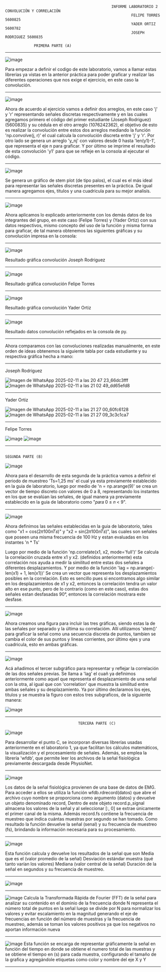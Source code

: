                                                     INFORME LABORATORIO 2 CONVOLUCIÓN Y CORRELACIÓN 
                                                             FELIPE TORRES 5600825
                                                             YADER ORTIZ   5600782
                                                             JOSEPH RODRIGUEZ 5600835

                 PRIMERA PARTE (A)
___________________________________________________________________________________________________________________________

![image](https://github.com/user-attachments/assets/f3c8b298-402a-4acb-800c-add117427036)

Para empezar a definir el codigo de este laboratorio, vamos a llamar estas librerias ya vistas en la anterior práctica para poder graficar y realizar las diferentes operaciones que nos exige el ejercicio, en este caso la convolución.
___________________________________________________________________________________________________________________________

![image](https://github.com/user-attachments/assets/5695277b-239f-4baa-9879-96ae51555c8c)

Ahora de acuerdo al ejercicio vamos a definir dos arreglos, en este caso 'j' y 'r' representando señales discretas respectivamente y en las cuales agregamos primero el código del primer estudiante (Joseph Rodriguez) (5600835) y su cédula en el otro arreglo (1076242362), el objetivo de esto es realizar la convolución entre estos dos arreglos mediando la función 'np.convolve(j, r)' el cual calcula la convolución discreta entre 'j' y 'r'.
Por otro lado se genera un arreglo 'y_nj' con valores desde 0 hasta 'len(y1)-1', que representa el eje n para graficar. Y por último se imprime el resultado de esta convolución 'y1' para que se refleje en la consola al ejecutar el código.
___________________________________________________________________________________________________________________________

![image](https://github.com/user-attachments/assets/e16c8f89-7a2a-40b5-982a-8c7599fd0132)

Se genera un gráfico de stem plot (de tipo palos), el cual es el más ideal para representar las señales discretas presentes en la práctica. De igual manera agregamos ejes, titulos y una cuadricula para su mejor analisís.
___________________________________________________________________________________________________________________________

![image](https://github.com/user-attachments/assets/fe7c727b-4e84-4da9-afcd-f61013be1ee9)

Ahora aplicamos lo explicado anteriormente con los demás datos de los integrantes del grupo, en este caso (Felipe Torres) y (Yader Ortiz) con sus datos respectivos, mismo concepto del uso de la función y misma forma para graficar, de tal manera obtenemos las siguientes gráficas y su convolución impresa en la consola:
___________________________________________________________________________________________________________________________

![image](https://github.com/user-attachments/assets/af537f3a-0bca-4d95-98ff-e73d377c7060)

Resultado gráfica convolución Joseph Rodriguez 
___________________________________________________________________________________________________________________________

![image](https://github.com/user-attachments/assets/a523b097-cc1a-43f9-872d-ac0a7393f496)

Resultado gráfica convolución Felipe Torres 
___________________________________________________________________________________________________________________________

![image](https://github.com/user-attachments/assets/db8f4cd3-ea31-4a1e-a3d5-a5354bf7d15d)

Resultado gráfica convolución Yader Ortiz
___________________________________________________________________________________________________________________________

![image](https://github.com/user-attachments/assets/9533c770-1cff-4833-b514-3244af135ac2)

Resultado datos convolución reflejados en la consola de py.

___________________________________________________________________________________________________________________________

Ahora comparamos con las convoluciones realizadas manualmente, en este orden de ideas obtenemos la siguiente tabla por cada estudiante y su respectiva gráfica hecha a mano:
___________________________________________________________________________________________________________________________

Joseph Rodriguez 

![Imagen de WhatsApp 2025-02-11 a las 20 47 23_66dc3fff](https://github.com/user-attachments/assets/51b9521e-2943-4889-a0a0-47826662b21b)
![Imagen de WhatsApp 2025-02-11 a las 21 02 49_dd65efd8](https://github.com/user-attachments/assets/8bf23f20-e8e8-473d-a794-0744e6f35d6a)
___________________________________________________________________________________________________________________________

Yader Ortiz 

![Imagen de WhatsApp 2025-02-11 a las 21 27 00_60fc6128](https://github.com/user-attachments/assets/33098a0a-db66-4da6-a60e-2a2cc8f86be2)
![Imagen de WhatsApp 2025-02-11 a las 21 27 09_3c3c1ca7](https://github.com/user-attachments/assets/3d4ee2a7-5fb6-48e0-a84b-b119e329405f)
___________________________________________________________________________________________________________________________
Felipe Torres 

![image](https://github.com/user-attachments/assets/d870b71e-2c4c-44ea-8624-2bbea483c921)
![image](https://github.com/user-attachments/assets/12b210db-683f-4e3e-a36b-6aeadb66eff0)

___________________________________________________________________________________________________________________________


                                                                           SEGUNDA PARTE (B) 
                                                                           
![image](https://github.com/user-attachments/assets/8e3f2a6b-0170-41cc-a86b-4dd8ccef8073)

Ahora para el desarrollo de esta segunda de la práctica vamos a definir el periodo de muestreo 'Ts=1,25 ms' el cual ya esta previamente establecido en la guia de laboratorio, luego por medio de 'n = np.arange(9)' se crea un vector de tiempo discreto con valores de 0 a 8, representando los instantes en los que se evalúan las señales, de igual manera ya previamente establecido en la guia de laboratorio como "𝑝𝑎𝑟𝑎 0 ≤ 𝑛 < 9".

___________________________________________________________________________________________________________________________

![image](https://github.com/user-attachments/assets/10110a3a-e8ff-4f2e-b633-f2718cb201da)

Ahora definimos las señales establecidas en la guia de laboratorio, tales como "x1 = cos(2𝜋100𝑛𝑇𝑠)" y "x2 = sin(2𝜋100𝑛𝑇𝑠)", las cuales son señales que poseen una misma frecuencia de 100 Hz y estan evaluadas en los instantes 'n * Ts'

Luego por medio de la función 'np.correlate(x1, x2, mode='full')' Se calcula la correlación cruzada entre x1 y x2. (definidos anteriormente) esta correlación nos ayuda a medir la similitud entre estas dos señales a diferentes desplazamientos. Y por medio de la función 'lag = np.arange(-len(x1) + 1, len(x1))' Se crea un vector que representa los desplazamientos posibles en la correlación. Esto es sencillo pues si encontramos algo similar en los desplazamientos de x1 y x2, entonces la correlación tendra un valor alto en ese punto, pero de lo contrario (como en este caso), estas dos señales estan desfasadas 90°, entonces la correlación mostrara este desfase.
___________________________________________________________________________________________________________________________

![image](https://github.com/user-attachments/assets/3209bd9b-e7a6-48e0-b021-27a4ff0c7b7d)

Ahora creamos una figura para incluir las tres gráficas, siendo estas la de las señales por separado y la última su correlacióm. 
Allí utilizamos 'stem()' para graficar la señal como una secuencia discreta de puntos, tambien se cambia el color de sus puntos y lineas corrientes, por último ejes y una cuadricula, esto en ambas gráficas.

___________________________________________________________________________________________________________________________

![image](https://github.com/user-attachments/assets/2fda55b1-ba33-40f0-a523-bbebcc4cfa36)

Acá añadimos el tercer subgráfico para representar y reflejar la correlación de las dos señales previas. Se llama a 'lag' el cuañ ya definimos anteriormente como aquel que representa el desplazamiento de una señal con la otra, al igual que con 'correlation' que muestra la similitud entre ambas señales y su desplazamiento. Ya por último declaramos los ejes, titulos y se muestra la figuro con estos tres subgraficos, de la siguiente manera:

![image](https://github.com/user-attachments/assets/3c3db6b0-73bd-43fe-a290-1a1eb4e97829)

___________________________________________________________________________________________________________________________

                                     TERCERA PARTE (C)
                                     
![image](https://github.com/user-attachments/assets/836aa702-8cc1-45e4-a647-10bbe5f00892)

Para desarrollar el punto C, se incorporan diversas librerías usadas anteriormente en el laboratorio 1, ya que facilitan los cálculos matemáticos, la visualización y el procesamiento de señales. Además, se emplea la librería 'wfdb', que permite leer los archivos de la señal fisiológica previamente descargada desde PhysioNet.

___________________________________________________________________________________________________________________________

![image](https://github.com/user-attachments/assets/ce75fe83-2a0b-4707-99f2-491367ef0149)

Los datos de la señal fisiológica provienen de una base de datos de EMG. Para acceder a ellos se utiliza la función wfdb.rdrecord(datos) que abre el archivo cuyo nombre se proporciona como argumento (datos) y devuelve un objeto denominado record, Dentro de este objeto record.p_signal almacena los valores de la señal y al seleccionar [:, 0] se extrae únicamente el primer canal de la misma. Además record.fs contiene la frecuencia de muestreo que indica cuántas muestras por segundo se han tomado. Como resultado la función devuelve la señal (senal) y su frecuencia de muestreo (fs), brindando la información necesaria para su procesamiento.
___________________________________________________________________________________________________________________________

![image](https://github.com/user-attachments/assets/b8b69978-70ba-4e6c-af25-7ee37d919825)

Esta función calcula y devuelve los resultados de la señal que son 
Media que es el (valor promedio de la señal)
Desviación estándar muestra (qué tanto varían los valores)
Mediana (valor central de la señal)
Duración de la señal en segundos y su frecuencia de muestreo.

___________________________________________________________________________________________________________________________

![image](https://github.com/user-attachments/assets/b4df0bbb-2ccb-4c43-a489-2cb515eadd48)

___________________________________________________________________________________________________________________________
![image](https://github.com/user-attachments/assets/65f48595-441e-4e57-9e9d-b0629bb9105b)
Calcula la Transformada Rápida de Fourier (FFT) de la señal para analizar su contenido en el dominio de la frecuencia donde N representa el número total de puntos en la señal luego se divide por N para normalizar los valores y evitar escalamiento en la magnitud generando el eje de frecuencias en función del número de muestras y la frecuencia de muestreo, además se toman los valores positivos ya que los negativos no aportan información nueva 
___________________________________________________________________________________________________________________________
![image](https://github.com/user-attachments/assets/99980d53-b8c7-4002-bf4d-2f615adc273c)
Esta función se encarga de representar gráficamente la señal en función del tiempo en donde se obtiene el numero total de las muestras y se obtiene el tiempo en (s) para cada muestra, configurando el tamaño de la grafica y agregándole etiquetas como color y nombre del eje X y Y
___________________________________________________________________________________________________________________________
